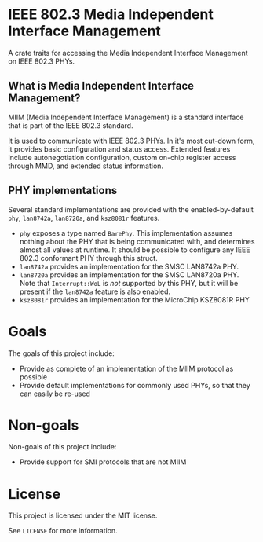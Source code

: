 # IEEE 802.3 Media Independent Interface Management

A crate traits for accessing the Media Independent Interface Management on IEEE 802.3 PHYs.

## What is Media Independent Interface Management?

MIIM (Media Independent Interface Management) is a standard interface that is part of the IEEE 802.3 standard.

It is used to communicate with IEEE 802.3 PHYs. In it's most cut-down form, it provides basic configuration and status access. Extended features
include autonegotiation configuration, custom on-chip register access through MMD, and extended status information.

## PHY implementations
Several standard implementations are provided with the enabled-by-default `phy`, `lan8742a`, `lan8720a`, and `ksz8081r` features.

* `phy` exposes a type named `BarePhy`. This implementation assumes nothing about the PHY that is being communicated with, and determines almost all values at runtime. It should be possible to configure any IEEE 802.3 conformant PHY through this struct.
* `lan8742a` provides an implementation for the SMSC LAN8742a PHY.
* `lan8720a` provides an implementation for the SMSC LAN8720a PHY. Note that `Interrupt::WoL` is _not_ supported by this PHY, but it will be present if the `lan8742a` feature is also enabled.
* `ksz8081r` provides an implementation for the MicroChip KSZ8081R PHY

# Goals

The goals of this project include:
* Provide as complete of an implementation of the MIIM protocol as possible
* Provide default implementations for commonly used PHYs, so that they can easily be
  re-used

# Non-goals

Non-goals of this project include:
* Provide support for SMI protocols that are not MIIM

# License
This project is licensed under the MIT license.

See `LICENSE` for more information.